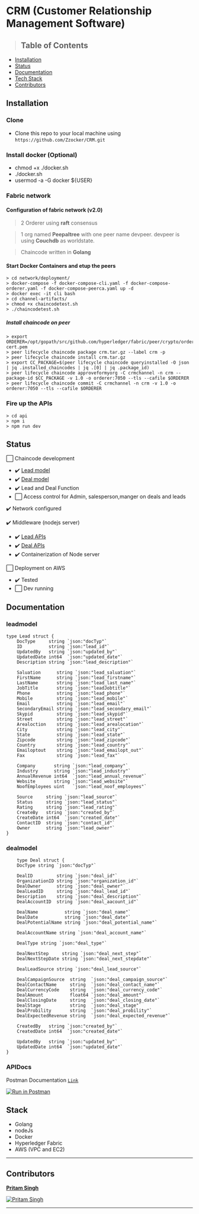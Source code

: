 # CRM (Customer Relationship Management Software)

>## Table of Contents

- [Installation](#installation)
- [Status](#status)
- [Documentation](#documentation)
- [Tech Stack](#Stack)
- [Contributors](#Contributors)

## Installation

### Clone
- Clone this repo to your local machine using `https://github.com/Zzocker/CRM.git`

### Install docker (Optional)
- chmod +x ./docker.sh
- ./docker.sh
- usermod -a -G docker ${USER}

### Fabric network

#### Configuration of fabric network (v2.0)
> 2 Orderer using **raft** consensus

> 1 org named **Peepaltree** with one peer name devpeer. devpeer is using **Couchdb** as worldstate.

> Chaincode written in **Golang**

#### Start Docker Containers and etup the peers

    > cd network/deployment/
    > docker-compose -f docker-compose-cli.yaml -f docker-compose-orderer.yaml -f docker-compose-peerca.yaml up -d
    > docker exec -it cli bash
    > cd channel-artifacts/
    > chmod +x chaincodetest.sh
    > ./chaincodetest.sh

#####  Install chaincode on peer

    > export ORDERER=/opt/gopath/src/github.com/hyperledger/fabric/peer/crypto/ordererOrganizations/orderer.com/orderers/orderer/msp/tlscacerts/tlsca.orderer.com-cert.pem
    > peer lifecycle chaincode package crm.tar.gz --label crm -p 
    > peer lifecycle chaincode install crm.tar.gz
    > export CC_PACKAGE=$(peer lifecycle chaincode queryinstalled -O json | jq .installed_chaincodes | jq .[0] | jq .package_id)
    > peer lifecycle chaincode approveformyorg -C crmchannel -n crm --package-id $CC_PACKAGE -v 1.0 -o orderer:7050 --tls --cafile $ORDERER
    > peer lifecycle chaincode commit -C crmchannel -n crm -v 1.0 -o orderer:7050 --tls --cafile $ORDERER

### Fire up the APIs
    
    > cd api
    > npm i
    > npm run dev

## Status

:white_large_square: Chaincode development
- :heavy_check_mark: [Lead model](#leadmodel)
- :heavy_check_mark: [Deal model](#dealmodel)
- :heavy_check_mark: Lead and Deal Function 
- :white_large_square: Access control for Admin, salesperson,manger on deals and leads 

:heavy_check_mark: Network configured

:heavy_check_mark: Middleware (nodejs server)

- :heavy_check_mark: [Lead APIs](#APIDocs)
- :heavy_check_mark: [Deal APIs](#APIDocs)
- :heavy_check_mark: Containerization of Node server

:white_large_square: Deployment on AWS
- :heavy_check_mark: Tested
- :white_large_square: Dev running

## Documentation

### leadmodel
```golang
type Lead struct {
	DocType     string `json:"docTyp"`
	ID          string `json:"lead_id"`
	UpdatedBy   string `json:"updated_by"`
	UpdatedDate int64  `json:"updated_date"`
	Description string `json:"lead_description"`

	Saluation      string `json:"lead_saluation"`
	FirstName      string `json:"lead_firstname"`
	LastName       string `json:"lead_last_name"`
	JobTitle       string `json:"leadJobtitle"`
	Phone          string `json:"lead_phone"`
	Mobile         string `json:"lead_mobile"`
	Email          string `json:"lead_email"`
	SecondaryEmail string `json:"lead_secondary_email"`
	Skypid         string `json:"lead_skypid"`
	Street         string `json:"lead_street"`
	Arealoction    string `json:"lead_arealocation"`
	City           string `json:"lead_city"`
	State          string `json:"lead_state"`
	Zipcode        string `json:"lead_zipcode"`
	Country        string `json:"lead_country"`
	Emailoptout    string `json:"lead_emailopt_out"`
	Fax            string `json:"lead_fax"`

	Company       string `json:"lead_company"`
	Industry      string `json:"lead_industry"`
	AnnualRevenue int64  `json:"lead_annual_revenue"`
	Website       string `json:"lead_website"`
	NoofEmployees uint   `json:"lead_noof_employees"`

	Source     string `json:"lead_source"`
	Status     string `json:"lead_status"`
	Rating     string `json:"lead_rating"`
	CreateBy   string `json:"created_by"`
	CreateDate int64  `json:"created_date"`
	ContactID  string `json:"contact_id"`
	Owner      string `json:"lead_owner"`
}
```
### dealmodel

```golang
    type Deal struct {
	DocType string `json:"docTyp"`

	DealID         string `json:"deal_id"`
	OrganizationID string `json:"organization_id"`
	DealOwner      string `json:"deal_owner"`
	DealLeadID     string `json:"deal_lead_id"`
	Description    string `json:"deal_description"`
	DealAccountID  string `json:"deal_aacount_id"`

	DealName          string `json:"deal_name"`
	DealDate          string `json:"deal_date"`
	DealPotentialName string `json:"deal_potential_name"`

	DealAccountName string `json:"deal_account_name"`

	DealType string `json:"deal_type"`

	DealNextStep     string `json:"deal_next_step"`
	DealNextStepDate string `json:"deal_next_stepdate"`

	DealLeadSource string `json:"deal_lead_source"`

	DealCampaignSource  string  `json:"deal_campaign_source"`
	DealContactName     string  `json:"deal_contact_name"`
	DealCurrencyCode    string  `json:"deal_currency_code"`
	DealAmount          float64 `json:"deal_amount"`
	DealClosingDate     string  `json:"deal_closing_date"`
	DealStage           string  `json:"deal_stage"`
	DealProbility       string  `json:"deal_probility"`
	DealExpectedRevenue string  `json:"deal_expected_revenue"`

	CreatedBy   string `json:"created_by"`
	CreatedDate int64  `json:"created_date"`

	UpdatedBy   string `json:"updated_by"`
	UpdatedDate int64  `json:"updated_date"`
}
```

### APIDocs

Postman Documentation <a href="https://documenter.getpostman.com/view/7262970/SzYT6hqk" target="_blank">`Link`</a>

[![Run in Postman](https://run.pstmn.io/button.svg)](https://app.getpostman.com/run-collection/f7a051370809fb91e7a8)

## Stack
- Golang
- nodeJs
- Docker
- Hyperledger Fabric
- AWS (VPC and EC2)

---
## Contributors

 <a href="https://github.com/Zzocker" target="_blank">**Pritam Singh**</a> 

[![Pritam Singh](https://avatars1.githubusercontent.com/u/43764373?s=200&u=6a3ef280e24c5ffe3b5e108338e028ca4e0745e4&v=4)](https://www.linkedin.com/in/pritam-singh-b1807617b/)   

---


